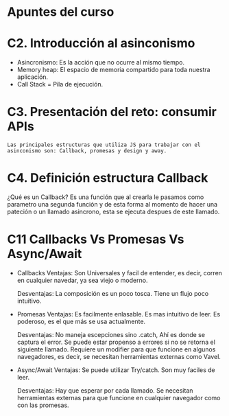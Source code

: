 # Apuntes del curso

# C2. Introducción al asinconismo
    
   - Asincronismo: Es la acción que no ocurre al mismo tiempo.
   - Memory heap: El espacio de memoria compartido para toda nuestra aplicación.  
   - Call Stack = Pila de ejecución.

# C3. Presentación del reto: consumir APIs

    Las principales estructuras que utiliza JS para trabajar con el asinconismo son: Callback, promesas y design y away. 

# C4. Definición estructura Callback

   ¿Qué es un Callback? Es una función que al crearla le pasamos como parametro una segunda función y de esta forma al momento de hacer una pateción o un llamado asincrono, esta se ejecuta despues de este llamado. 

# C11 Callbacks Vs Promesas Vs Async/Await

   - Callbacks 
      Ventajas: Son Universales y facil de entender, es decir, corren en cualquier navedar, ya sea viejo o moderno. 
      
      Desventajas: La composición es un poco tosca. 
      Tiene un flujo poco intuitivo. 

   - Promesas
      Ventajas: Es facilmente enlasable.
      Es mas intuitivo de leer.
      Es poderoso, es el que más se usa actualmente.

      Desventajas: No maneja escepciones sino .catch, Ahí es donde se captura el error. Se puede estar propenso a errores si no se retorna el siguiente llamado. 
      Requiere un modifier para que funcione en algunos navegadores, es decir, se necesitan herramientas externas como Vavel.

   - Async/Await
      Ventajas: Se puede utilizar Try/catch.
      Son muy faciles de leer.

      Desventajas: Hay que esperar por cada llamado. 
      Se necesitan herramientas externas para que funcione en cualquier navegador como con las promesas. 